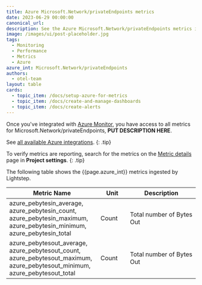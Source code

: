 ```yaml
---
title: Azure Microsoft.Network/privateEndpoints metrics
date: 2023-06-29 00:00:00
canonical_url:
description: See the Azure Microsoft.Network/privateEndpoints metrics ingested by Lightstep Observability
image: /images/ui/post-placeholder.jpg
tags:
  - Monitoring
  - Performance
  - Metrics
  - Azure
azure_int: Microsoft.Network/privateEndpoints
authors:
  - otel-team
layout: table
cards:
  - topic_item: /docs/setup-azure-for-metrics
  - topic_item: /docs/create-and-manage-dashboards
  - topic_item: /docs/create-alerts
---
```

Once you've integrated with [Azure Monitor](/docs/setup-azure-for-metrics), you have access to all metrics for Microsoft.Network/privateEndpoints, **PUT DESCRIPTION HERE**. 

See [all available Azure integrations](/docs/azure-metrics).
{: .tip}

To verify metrics are reporting, search for the metrics on the [Metric details](/docs/manage-metric-details) page in **Project settings**.
{: .tip}

The following table shows the {{page.azure_int}} metrics ingested by Lightstep.
<table class="table-aws">
<colgroup><col span="1" style="width: 35%;" /><col span="1" style="width: 15%;" /><col span="1" style="width: 35%;" /></colgroup>
  <thead>
    <th>Metric Name</th>
    <th>Unit</th>
    <th>Description</th>
  </thead>
  <tr>
    <td>azure_pebytesin_average, azure_pebytesin_count, azure_pebytesin_maximum, azure_pebytesin_minimum, azure_pebytesin_total</td>
    <td>Count</td>
    <td>Total number of Bytes Out</td>
  </tr>
  <tr>
    <td>azure_pebytesout_average, azure_pebytesout_count, azure_pebytesout_maximum, azure_pebytesout_minimum, azure_pebytesout_total</td>
    <td>Count</td>
    <td>Total number of Bytes Out</td>
  </tr>
</table>
